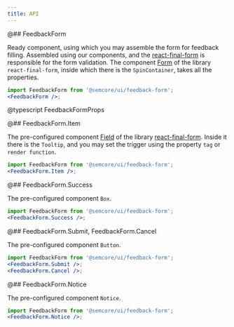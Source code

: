 ```yaml
---
title: API
---
```


@## FeedbackForm

Ready component, using which you may assemble the form for feedback filling. Assembled using our components, and the [react-final-form](https://final-form.org/react) is responsible for the form validation. The component [Form](https://final-form.org/docs/react-final-form/api/Form) of the library `react-final-form`, inside which there is the `SpinContainer`, takes all the properties.

```jsx
import FeedbackForm from '@semcore/ui/feedback-form';
<FeedbackForm />;
```

@typescript FeedbackFormProps

@## FeedbackForm.Item

The pre-configured component [Field](https://final-form.org/docs/react-final-form/api/Field) of the library [react-final-form](https://final-form.org/react). Inside it there is the `Tooltip`, and you may set the trigger using the property `tag` or `render function`.

```jsx
import FeedbackForm from '@semcore/ui/feedback-form';
<FeedbackForm.Item />;
```

@## FeedbackForm.Success

The pre-configured component `Box`.

```jsx
import FeedbackForm from '@semcore/ui/feedback-form';
<FeedbackForm.Success />;
```

@## FeedbackForm.Submit, FeedbackForm.Cancel

The pre-configured component `Button`.

```jsx
import FeedbackForm from '@semcore/ui/feedback-form';
<FeedbackForm.Submit />;
<FeedbackForm.Cancel />;
```

@## FeedbackForm.Notice

The pre-configured component `Notice`.

```jsx
import FeedbackForm from '@semcore/ui/feedback-form';
<FeedbackForm.Notice />;
```
